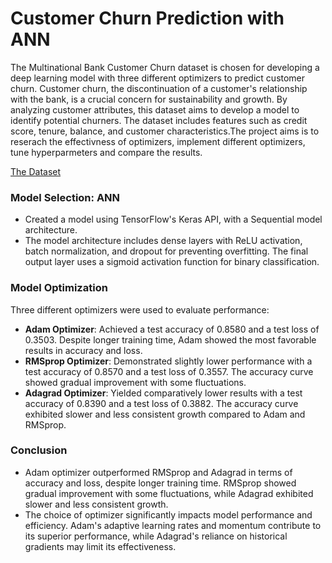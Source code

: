 # Customer Churn Prediction with ANN
The Multinational Bank Customer Churn dataset is chosen for developing a deep learning model with three different optimizers to predict customer churn. Customer churn, the discontinuation of a customer's relationship with the bank, is a crucial concern for sustainability and growth. By analyzing customer attributes, this dataset aims to develop a model to identify potential churners. The dataset includes features such as credit score, tenure, balance, and customer characteristics.The project aims is to reserach the effectivness of optimizers, implement different optimizers, tune hyperparmeters and compare the results.

[The Dataset](https://github.com/dhvanisoni/Customer-Churn-Prediction-with-three-different-State-of-the-art-optimizers/blob/main/Customer_churn.csv)


### Model Selection: ANN
- Created a model using TensorFlow's Keras API, with a Sequential model architecture.
- The model architecture includes dense layers with ReLU activation, batch normalization, and dropout for preventing overfitting. The final output layer uses a sigmoid activation function for binary classification.

### Model Optimization
Three different optimizers were used to evaluate performance:
- **Adam Optimizer**: Achieved a test accuracy of 0.8580 and a test loss of 0.3503. Despite longer training time, Adam showed the most favorable results in accuracy and loss.
- **RMSprop Optimizer**: Demonstrated slightly lower performance with a test accuracy of 0.8570 and a test loss of 0.3557. The accuracy curve showed gradual improvement with some fluctuations.
- **Adagrad Optimizer**: Yielded comparatively lower results with a test accuracy of 0.8390 and a test loss of 0.3882. The accuracy curve exhibited slower and less consistent growth compared to Adam and RMSprop.

### Conclusion
- Adam optimizer outperformed RMSprop and Adagrad in terms of accuracy and loss, despite longer training time. RMSprop showed gradual improvement with some fluctuations, while Adagrad exhibited slower and less consistent growth.
- The choice of optimizer significantly impacts model performance and efficiency. Adam's adaptive learning rates and momentum contribute to its superior performance, while Adagrad's reliance on historical gradients may limit its effectiveness.
  
